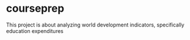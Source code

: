 # courseprep
This project is about analyzing world development indicators, specifically education expenditures